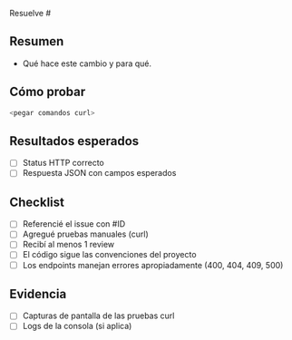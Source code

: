 Resuelve #<ID>

## Resumen
- Qué hace este cambio y para qué.

## Cómo probar
```bash
<pegar comandos curl>
```

## Resultados esperados
- [ ] Status HTTP correcto
- [ ] Respuesta JSON con campos esperados

## Checklist
- [ ] Referencié el issue con #ID
- [ ] Agregué pruebas manuales (curl)
- [ ] Recibí al menos 1 review
- [ ] El código sigue las convenciones del proyecto
- [ ] Los endpoints manejan errores apropiadamente (400, 404, 409, 500)

## Evidencia
- [ ] Capturas de pantalla de las pruebas curl
- [ ] Logs de la consola (si aplica)
